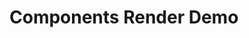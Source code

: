 # Components Render Demo

<MobileIframe data-why  src="./mobile/index"></MobileIframe>

<DrawerLiveEditor sourceCodePath="./example/button.jsx"></DrawerLiveEditor>
